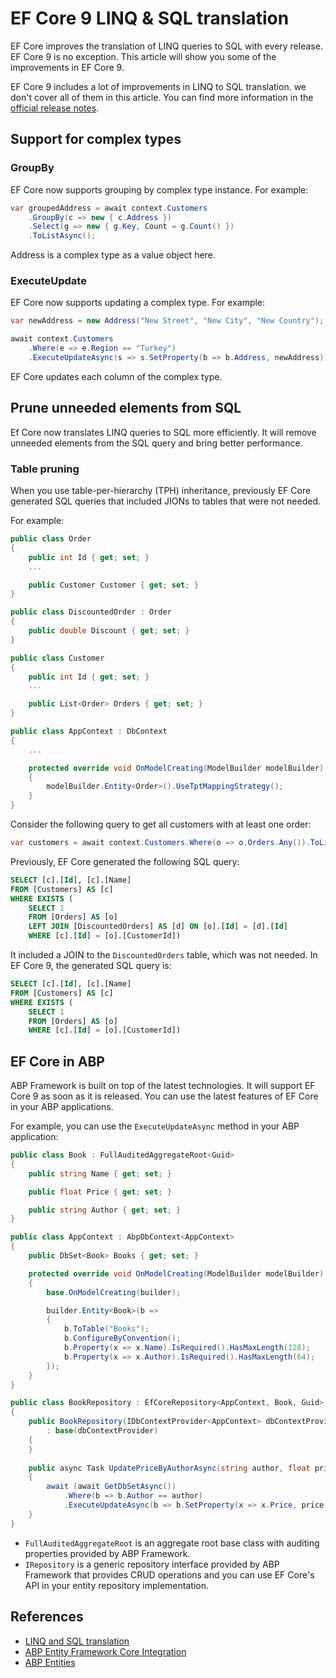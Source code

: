 # EF Core 9 LINQ & SQL translation

EF Core improves the translation of LINQ queries to SQL with every release. EF Core 9 is no exception. This article will show you some of the improvements in EF Core 9.

EF Core 9 includes a lot of improvements in LINQ to SQL translation. we don't cover all of them in this article. You can find more information in the [official release notes](https://learn.microsoft.com/en-us/ef/core/what-is-new/ef-core-9.0/whatsnew#linq-and-sql-translation).

## Support for complex types

### GroupBy

EF Core now supports grouping by complex type instance. For example:

```csharp
var groupedAddress = await context.Customers
    .GroupBy(c => new { c.Address })
    .Select(g => new { g.Key, Count = g.Count() })
    .ToListAsync();
```

Address is a complex type as a value object here.

### ExecuteUpdate

EF Core now supports updating a complex type. For example:

```csharp
var newAddress = new Address("New Street", "New City", "New Country");

await context.Customers
    .Where(e => e.Region == "Turkey")
    .ExecuteUpdateAsync(s => s.SetProperty(b => b.Address, newAddress));
```

EF Core updates each column of the complex type.

## Prune unneeded elements from SQL

Ef Core now translates LINQ queries to SQL more efficiently. It will remove unneeded elements from the SQL query and bring better performance.

### Table pruning

When you use table-per-hierarchy (TPH) inheritance, previously EF Core generated SQL queries that included JIONs to tables that were not needed.

For example:

```csharp
public class Order
{
    public int Id { get; set; }
    ...

    public Customer Customer { get; set; }
}

public class DiscountedOrder : Order
{
    public double Discount { get; set; }
}

public class Customer
{
    public int Id { get; set; }
    ...

    public List<Order> Orders { get; set; }
}

public class AppContext : DbContext
{
    ...

    protected override void OnModelCreating(ModelBuilder modelBuilder)
    {
        modelBuilder.Entity<Order>().UseTptMappingStrategy();
    }
}
```

Consider the following query to get all customers with at least one order:

```csharp
var customers = await context.Customers.Where(o => o.Orders.Any()).ToListAsync();
```

Previously, EF Core generated the following SQL query:

```sql
SELECT [c].[Id], [c].[Name]
FROM [Customers] AS [c]
WHERE EXISTS (
    SELECT 1
    FROM [Orders] AS [o]
    LEFT JOIN [DiscountedOrders] AS [d] ON [o].[Id] = [d].[Id]
    WHERE [c].[Id] = [o].[CustomerId])
```

It included a JOIN to the `DiscountedOrders` table, which was not needed. In EF Core 9, the generated SQL query is:

```sql
SELECT [c].[Id], [c].[Name]
FROM [Customers] AS [c]
WHERE EXISTS (
    SELECT 1
    FROM [Orders] AS [o]
    WHERE [c].[Id] = [o].[CustomerId])
```

## EF Core in ABP

ABP Framework is built on top of the latest technologies. It will support EF Core 9 as soon as it is released. You can use the latest features of EF Core in your ABP applications.

For example, you can use the `ExecuteUpdateAsync` method in your ABP application:

```csharp
public class Book : FullAuditedAggregateRoot<Guid>
{
    public string Name { get; set; }

    public float Price { get; set; }

    public string Author { get; set; }
}

public class AppContext : AbpDbContext<AppContext>
{
    public DbSet<Book> Books { get; set; }

    protected override void OnModelCreating(ModelBuilder modelBuilder)
    {
        base.OnModelCreating(builder);

        builder.Entity<Book>(b =>
        {
            b.ToTable("Books");
            b.ConfigureByConvention();
            b.Property(x => x.Name).IsRequired().HasMaxLength(128);
            b.Property(x => x.Author).IsRequired().HasMaxLength(64);
        });
    }
}

public class BookRepository : EfCoreRepository<AppContext, Book, Guid>, IBookRepository
{
    public BookRepository(IDbContextProvider<AppContext> dbContextProvider)
        : base(dbContextProvider)
    {
    }
    
    public async Task UpdatePriceByAuthorAsync(string author, float price)
    {
        await (await GetDbSetAsync())
            .Where(b => b.Author == author)
            .ExecuteUpdateAsync(b => b.SetProperty(x => x.Price, price));
    }
}
```

* `FullAuditedAggregateRoot` is an aggregate root base class with auditing properties provided by ABP Framework.
* `IRepository` is a generic repository interface provided by ABP Framework that provides CRUD operations and you can use EF Core's API in your entity repository implementation.

## References

* [LINQ and SQL translation](https://learn.microsoft.com/en-us/ef/core/what-is-new/ef-core-9.0/whatsnew#linq-and-sql-translation)
* [ABP Entity Framework Core Integration](https://abp.io/docs/latest/framework/data/entity-framework-core)
* [ABP Entities](https://abp.io/docs/latest/framework/architecture/domain-driven-design/entities)
